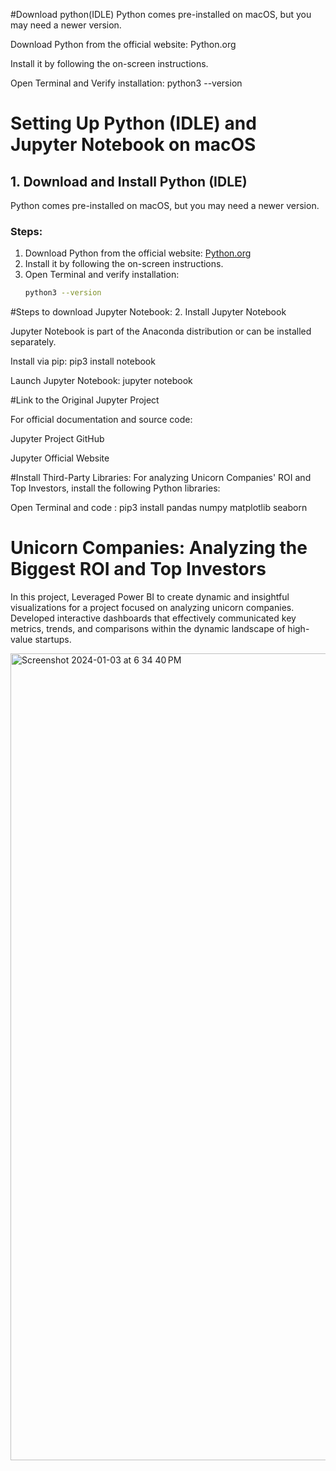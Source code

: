 #Download python(IDLE)
Python comes pre-installed on macOS, but you may need a newer version.

Download Python from the official website: Python.org

Install it by following the on-screen instructions.

Open Terminal and Verify installation: python3 --version

# Setting Up Python (IDLE) and Jupyter Notebook on macOS

## 1. Download and Install Python (IDLE)
Python comes pre-installed on macOS, but you may need a newer version.

### Steps:
1. Download Python from the official website: [Python.org](https://www.python.org/downloads/mac-osx/)
2. Install it by following the on-screen instructions.
3. Open Terminal and verify installation:
   ```sh
   python3 --version


#Steps to download Jupyter Notebook:
2. Install Jupyter Notebook

Jupyter Notebook is part of the Anaconda distribution or can be installed separately.

Install via pip: pip3 install notebook

Launch Jupyter Notebook: jupyter notebook



#Link to the Original Jupyter Project

For official documentation and source code:

Jupyter Project GitHub

Jupyter Official Website



#Install Third-Party Libraries: 
For analyzing Unicorn Companies' ROI and Top Investors, install the following Python libraries:

Open Terminal and code : pip3 install pandas numpy matplotlib seaborn

# Unicorn Companies: Analyzing the Biggest ROI and Top Investors 

In this project, Leveraged Power BI to create dynamic and insightful visualizations for a project focused on analyzing unicorn companies. Developed interactive dashboards that effectively communicated key metrics, trends, and comparisons within the dynamic landscape of high-value startups. 

<img width="1291" alt="Screenshot 2024-01-03 at 6 34 40 PM" src="https://github.com/patvibh/Covid-19_Data_Analysis_Project/assets/117330268/90bb44e4-ced8-4011-a2a9-bd4f21de346b">
